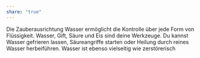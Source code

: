 ```yaml
---
share: "true"
---
```

Die Zauberausrichtung Wasser ermöglicht die Kontrolle über jede Form von Flüssigkeit. Wasser, Gift, Säure und Eis sind deine Werkzeuge. Du kannst Wasser gefrieren lassen, Säureangriffe starten oder Heilung durch reines Wasser herbeiführen. Wasser ist ebenso vielseitig wie zerstörerisch
